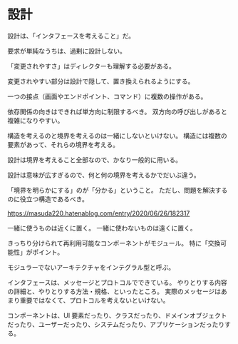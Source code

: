 # 設計

設計は、「インタフェースを考えること」だ。

要求が単純なうちは、過剰に設計しない。

「変更されやすさ」はディレクターも理解する必要がある。

変更されやすい部分は設計で隠して、置き換えられるようにする。

一つの接点（画面やエンドポイント、コマンド）に複数の操作がある。

依存関係の向きはできれば単方向に制限するべき。
双方向の呼び出しがあると複雑になりやすい。

構造を考えるのと境界を考えるのは一緒にしないといけない。
構造には複数の要素があって、それらの境界を考える。

設計は境界を考えること全部なので、かなり一般的に用いる。

設計は意味が広すぎるので、何と何の境界を考えるかでだいぶ違う。

「境界を明らかにする」のが「分かる」ということ。
ただし、問題を解決するのに役立つ構造であるべき。

https://masuda220.hatenablog.com/entry/2020/06/26/182317

一緒に使うものは近くに置く。
一緒に使わないものは遠くに置く。

きっちり分けられて再利用可能なコンポーネントがモジュール。
特に「交換可能性」がポイント。

モジュラーでないアーキテクチャをインテグラル型と呼ぶ。

インタフェースは、メッセージとプロトコルでできている。
やりとりする内容の詳細と、やりとりする方法・規格、といったところ。
実際のメッセージはあまり重要ではなくて、プロトコルを考えないといけない。

コンポーネントは、UI 要素だったり、クラスだったり、ドメインオブジェクトだったり、ユーザーだったり、システムだったり、アプリケーションだったりする。
